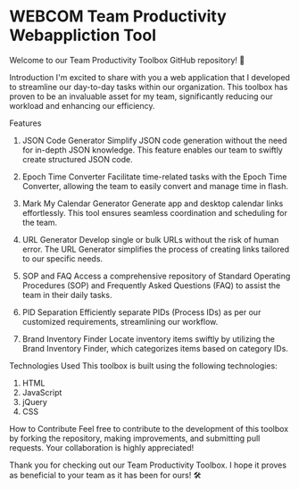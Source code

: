 
# WEBCOM Team Productivity Webappliction Tool
Welcome to our Team Productivity Toolbox GitHub repository! 🚀

Introduction
I'm excited to share with you a web application that I developed to streamline our day-to-day tasks within our organization. This toolbox has proven to be an invaluable asset for my team, significantly reducing our workload and enhancing our efficiency.

Features
1. JSON Code Generator
Simplify JSON code generation without the need for in-depth JSON knowledge. This feature enables our team to swiftly create structured JSON code.

2. Epoch Time Converter
Facilitate time-related tasks with the Epoch Time Converter, allowing the team to easily convert and manage time in flash.

3. Mark My Calendar Generator
Generate app and desktop calendar links effortlessly. This tool ensures seamless coordination and scheduling for the team.

4. URL Generator
Develop single or bulk URLs without the risk of human error. The URL Generator simplifies the process of creating links tailored to our specific needs.

5. SOP and FAQ
Access a comprehensive repository of Standard Operating Procedures (SOP) and Frequently Asked Questions (FAQ) to assist the team in their daily tasks.

6. PID Separation
Efficiently separate PIDs (Process IDs) as per our customized requirements, streamlining our workflow.

7. Brand Inventory Finder
Locate inventory items swiftly by utilizing the Brand Inventory Finder, which categorizes items based on category IDs.

Technologies Used
This toolbox is built using the following technologies:

1. HTML
2. JavaScript
3. jQuery
4. CSS

How to Contribute
Feel free to contribute to the development of this toolbox by forking the repository, making improvements, and submitting pull requests. Your collaboration is highly appreciated!

Thank you for checking out our Team Productivity Toolbox. I hope it proves as beneficial to your team as it has been for ours! 🛠️
